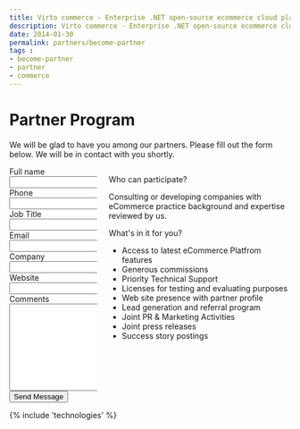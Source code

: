 ```yaml
---
title: Virto commerce - Enterprise .NET open-source ecommerce cloud platform. Become Partner
description: Virto commerce - Enterprise .NET open-source ecommerce cloud platform. Become Partner
date: 2014-01-30
permalink: partners/become-partner
tags : 
- become-partner
- partner
- commerce
---
```

<div class="partner __responsive">
	<h1 class="head-title">Partner Program</h1>
	<p class="text">We will be glad to have you among our partners. Please fill out the form below. We will be in contact with you shortly.</p>
	<div class="columns">
		<div class="column">
			<div class="block">
				<form action="{{ '/contact' | absolute_url }}" method="post">
					<input type="hidden" name="Contact[Subject]" value="Become a partner" />
					<input type="hidden" name="Contact[RedirectUrl]" value="{{ '/thank-you-partner' | absolute_url }}" />
					<div class="column">
						<div class="control-group">
							<label for="FullName">Full name</label>
							<input id="Contact[FullName]" type="text" name="Contact[FullName]" class="form-input" required="required" />
						</div>
						<div class="control-group">
							<label for="Phone">Phone</label>
							<input id="Contact[Phone]" type="text" name="Contact[Phone]" class="form-input" required="required" />
						</div>
						<div class="control-group">
							<label for="JobTitle">Job Title</label>
							<input id="Contact[JobTitle]" type="text" name="Contact[JobTitle]" class="form-input" required="required" />
						</div>
					</div>
					<div class="column">
						<div class="control-group">
							<label for="Email">Email</label>
							<input id="Contact[Email]" type="text" name="Contact[Email]" class="form-input" required="required" />
						</div>
						<div class="control-group">
							<label for="CompanyName">Company</label>
							<input id="Contact[CompanyName]" type="text" name="Contact[CompanyName]" class="form-input" required="required" />
						</div>
						<div class="control-group">
							<label for="Website">Website</label>
							<input id="Contact[Website]" type="text" name="Contact[Website]" class="form-input" required="required" />
						</div>
					</div>
					<div class="control-group">
						<label for="Message">Comments</label>
						<textarea id="Contact[Message]" rows="10" cols="30" name="Contact[Message]" class="form-text" required="required"></textarea>
					</div>
					<div class="control-group">
						<button type="submit" class="button fill">Send Message</button>
					</div>
				</form>
			</div>
		</div>
		<div class="column">
			<div class="block">
				<p class="title">Who can participate?</p>
				<p class="text">Consulting or developing companies with eCommerce practice background and expertise reviewed by us.</p>
				<p class="title">What's in it for you?</p>
				<ul class="list">
					<li>Access to latest eCommerce Platfrom features</li>
					<li>Generous commissions</li>
					<li>Priority Technical Support</li>
					<li>Licenses for testing and evaluating purposes</li>
					<li>Web site presence with partner profile</li>
					<li>Lead generation and referral program</li>
					<li>Joint PR &amp; Marketing Activities</li>
					<li>Joint press releases</li>
					<li>Success story postings</li>
				</ul>
			</div>
		</div>
	</div>
</div>
{% include 'technologies' %}